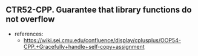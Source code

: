 ## CTR52-CPP. Guarantee that library functions do not overflow

 - references:
    - https://wiki.sei.cmu.edu/confluence/display/cplusplus/OOP54-CPP.+Gracefully+handle+self-copy+assignment